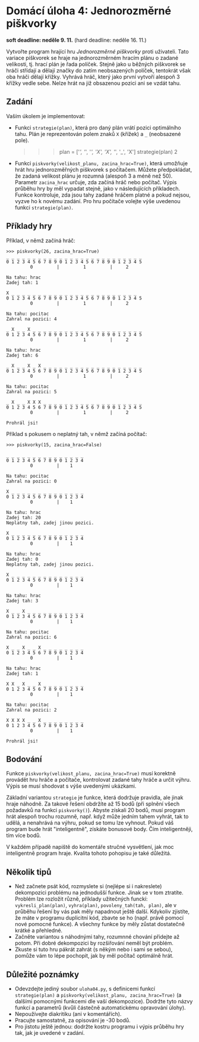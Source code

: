 # Domácí úloha 4: Jednorozměrné piškvorky

**soft deadline: neděle 9. 11.**
(hard deadline: neděle 16. 11.)

Vytvořte program hrající hru *Jednorozměrné piškvorky* proti uživateli. Tato
variace piškvorek se hraje na jednorozměrném hracím plánu o zadané velikosti,
tj. hrací plán je řada políček. Stejně jako u běžných piškvorek se hráči
střídají a dělají značky do zatím neobsazených políček, tentokrát však oba
hráči dělají křížky. Vyhrává hráč, který jako první vytvoří alespoň 3 křížky
vedle sebe. Nelze hrát na již obsazenou pozici ani se vzdát tahu.

## Zadání

Vaším úkolem je implementovat:

* Funkci `strategie(plan)`, která pro daný plán vrátí pozici optimálního
  tahu. Plán je reprezentován polem znaků `X` (křížek) a `_` (neobsazené
  pole).


    >>> plan = ['_', '_', '_', 'X', 'X', '_', '_', 'X']
    >>> strategie(plan)
    2


* Funkci `piskvorky(velikost_planu, zacina_hrac=True)`, která umožňuje hrát hru
  jednorozměřných piškvorek s počítačem. Můžete předpokládat, že zadaná
  velikost plánu je rozumná (alespoň 3 a méně než 50). Parametr `zacina_hrac`
  určuje, zda začíná hráč nebo počítač. Výpis průběhu hry by měl vypadat
  stejně, jako v následujících příkladech. Funkce kontroluje, zda jsou tahy
  zadané hráčem platné a pokud nejsou, vyzve ho k novému zadání. Pro hru
  počítače volejte výše uvedenou funkci `strategie(plan)`.

## Příklady hry

Příklad, v němž začíná hráč:

    >>> piskvorky(26, zacina_hrac=True)
    _ _ _ _ _ _ _ _ _ _ _ _ _ _ _ _ _ _ _ _ _ _ _ _ _ _
    0 1 2 3 4 5 6 7 8 9 0 1 2 3 4 5 6 7 8 9 0 1 2 3 4 5
             0         |         1         |     2

    Na tahu: hrac
    Zadej tah: 1

    X _ _ _ _ _ _ _ _ _ _ _ _ _ _ _ _ _ _ _ _ _ _ _ _
    0 1 2 3 4 5 6 7 8 9 0 1 2 3 4 5 6 7 8 9 0 1 2 3 4 5
             0         |         1         |     2

    Na tahu: pocitac
    Zahral na pozici: 4

    _ X _ _ X _ _ _ _ _ _ _ _ _ _ _ _ _ _ _ _ _ _ _ _ _
    0 1 2 3 4 5 6 7 8 9 0 1 2 3 4 5 6 7 8 9 0 1 2 3 4 5
             0         |         1         |     2

    Na tahu: hrac
    Zadej tah: 6

    _ X _ _ X _ X _ _ _ _ _ _ _ _ _ _ _ _ _ _ _ _ _ _ _
    0 1 2 3 4 5 6 7 8 9 0 1 2 3 4 5 6 7 8 9 0 1 2 3 4 5
             0         |         1         |     2

    Na tahu: pocitac
    Zahral na pozici: 5

    _ X _ _ X X X _ _ _ _ _ _ _ _ _ _ _ _ _ _ _ _ _ _ _
    0 1 2 3 4 5 6 7 8 9 0 1 2 3 4 5 6 7 8 9 0 1 2 3 4 5
             0         |         1         |     2

    Prohrál jsi!


Příklad s pokusem o neplatný tah, v němž začíná počítač:

    >>> piskvorky(15, zacina_hrac=False)

    _ _ _ _ _ _ _ _ _ _ _ _ _ _ _
    0 1 2 3 4 5 6 7 8 9 0 1 2 3 4
             0         |    1

    Na tahu: pocitac
    Zahral na pozici: 0

    X _ _ _ _ _ _ _ _ _ _ _ _ _ _
    0 1 2 3 4 5 6 7 8 9 0 1 2 3 4
             0         |    1

    Na tahu: hrac
    Zadej tah: 20
    Neplatny tah, zadej jinou pozici.

    X _ _ _ _ _ _ _ _ _ _ _ _ _ _
    0 1 2 3 4 5 6 7 8 9 0 1 2 3 4
             0         |    1

    Na tahu: hrac
    Zadej tah: 0
    Neplatny tah, zadej jinou pozici.

    X _ _ _ _ _ _ _ _ _ _ _ _ _ _
    0 1 2 3 4 5 6 7 8 9 0 1 2 3 4
             0         |    1

    Na tahu: hrac
    Zadej tah: 3

    X _ _ X _ _ _ _ _ _ _ _ _ _ _
    0 1 2 3 4 5 6 7 8 9 0 1 2 3 4
             0         |    1

    Na tahu: pocitac
    Zahral na pozici: 6

    X _ _ X _ _ X _ _ _ _ _ _ _ _
    0 1 2 3 4 5 6 7 8 9 0 1 2 3 4
             0         |    1

    Na tahu: hrac
    Zadej tah: 1

    X X _ X _ _ X _ _ _ _ _ _ _ _
    0 1 2 3 4 5 6 7 8 9 0 1 2 3 4
             0         |    1

    Na tahu: pocitac
    Zahral na pozici: 2

    X X X X _ _ X _ _ _ _ _ _ _ _
    0 1 2 3 4 5 6 7 8 9 0 1 2 3 4
             0         |    1

    Prohrál jsi!

## Bodování

Funkce `piskvorky(velikost_planu, zacina_hrac=True)` musí korektně provádět
hru hráče a počítače, kontrolovat zadané tahy hráče a určit výhru. Výpis se
musí shodovat s výše uvedenými ukázkami.

Základní variantou `strategie` je funkce, která dodržuje pravidla, ale jinak hraje
náhodně. Za takové řešení obdržíte až 15 bodů (při splnění všech požadavků na
funkci `piskvorky()`). Abyste získali 20 bodů, musí
program hrát alespoň trochu rozumně, např. když může jedním tahem
vyhrát, tak to udělá, a nenahrává na výhru, pokud se tomu lze vyhnout.
Pokud váš program bude hrát "inteligentně", získáte bonusové
body. Čím inteligentněji, tím více bodů.

V každém případě napiště do komentáře stručné vysvětlení, jak moc inteligentně
program hraje. Kvalita tohoto pohopisu je také důležitá.


## Několik tipů

*  Než začnete psát kód, rozmyslete si (nejlépe si i nakreslete) dekompozici
   problému na jednodušší funkce. Jinak se v tom ztratíte. Problém lze rozložit
   různě, příklady užitečných funckí: `vykresli_plan(plan)`, `vyhra(plan)`,
   `povoleny_tah(tah, plan)`, ale v průběhu řešení by vás pak měly napadnout
   ještě další. Kdykoliv zjistíte, že máte v programu duplicitní kód, zbavte se
   ho (např. právě pomocí nové pomocné funkce). A všechny funkce by měly zůstat
   dostatečně krátké a přehledné.
* Začněte variantou s náhodnými tahy, rozumnné chování přidejte až potom. Při
  dobré dekompozici by rozšiřování neměl být problém.
* Zkuste si tuto hru pákrát zahrát (s někým nebo i sami se sebou), pomůže vám
  to lépe pochopit, jak by měl počítač optimálně hrát.

## Důležité poznámky

* Odevzdejte jediný soubor `uloha04.py`, s definicemi funkcí `strategie(plan)`
  a `piskvorky(velikost_planu, zacina_hrac=True)` (a dalšími pomocnými funkcemi
  dle vaší dekompozice). Dodržte tyto názvy funkcí a parametrů (kvůli částečně
  automatickému opravování úlohy).
* Nepoužívejte diakritiku (ani v komentářích).
* Pracujte samostatně, za opisování je -30 bodů.
* Pro jistotu ještě jednou: dodržte kostru programu i výpis průběhu hry tak, jak
  je uvedené v zadání.
